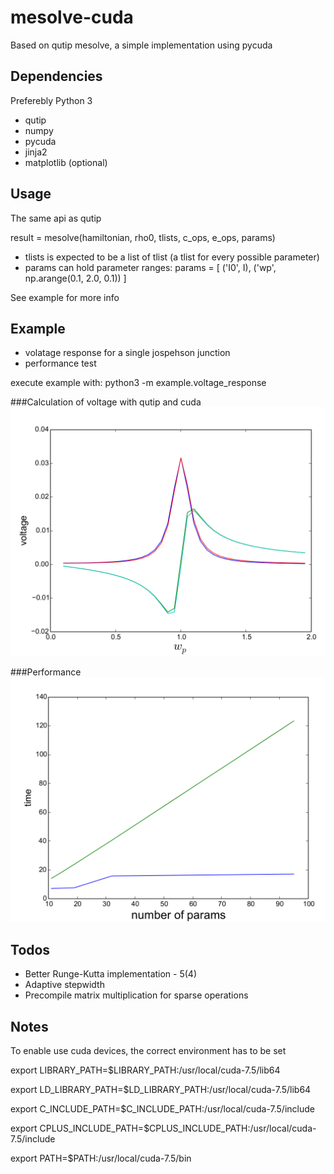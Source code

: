# mesolve-cuda
Based on qutip mesolve, a simple implementation using pycuda

## Dependencies
Preferebly Python 3

- qutip
- numpy
- pycuda
- jinja2
- matplotlib (optional)

## Usage
The same api as qutip

result = mesolve(hamiltonian, rho0, tlists, c_ops, e_ops, params)

- tlists is expected to be a list of tlist (a tlist for every possible parameter)
- params can hold parameter ranges:
params = [
    ('I0', I),
    ('wp', np.arange(0.1, 2.0, 0.1))
]

See example for more info

## Example
- volatage response for a single jospehson junction
- performance test

execute example with: python3 -m example.voltage_response

###Calculation of voltage with qutip and cuda
![Voltage](https://github.com/Jesse-jApps/mesolve-cuda/blob/master/voltage.png "Voltage")

###Performance
![Performance](https://github.com/Jesse-jApps/mesolve-cuda/blob/master/performance.png "Performance")


## Todos
- Better Runge-Kutta implementation - 5(4)
- Adaptive stepwidth
- Precompile matrix multiplication for sparse operations

## Notes
To enable use cuda devices, the correct environment has to be set

export LIBRARY_PATH=$LIBRARY_PATH:/usr/local/cuda-7.5/lib64

export LD_LIBRARY_PATH=$LD_LIBRARY_PATH:/usr/local/cuda-7.5/lib64

export C_INCLUDE_PATH=$C_INCLUDE_PATH:/usr/local/cuda-7.5/include

export CPLUS_INCLUDE_PATH=$CPLUS_INCLUDE_PATH:/usr/local/cuda-7.5/include

export PATH=$PATH:/usr/local/cuda-7.5/bin